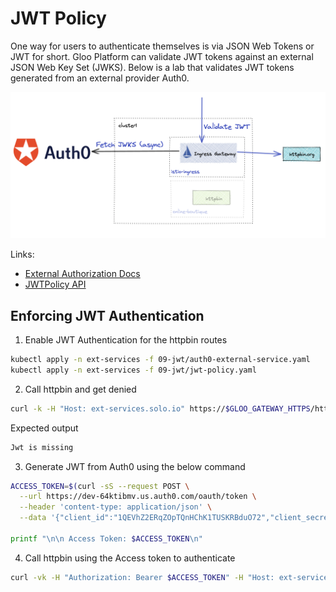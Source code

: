 # JWT Policy

One way for users to authenticate themselves is via JSON Web Tokens or JWT for short. Gloo Platform can validate JWT tokens against an external JSON Web Key Set (JWKS). Below is a lab that validates JWT tokens generated from an external provider Auth0.

![JWT Enforcement](../images/external-httpbin-jwt.png)

Links:
- [External Authorization Docs](https://docs.solo.io/gloo-mesh-enterprise/latest/policies/external-auth/)
- [JWTPolicy API](https://docs.solo.io/gloo-mesh-enterprise/latest/reference/api/jwt_policy/)

## Enforcing JWT Authentication


1. Enable JWT Authentication for the httpbin routes
```sh
kubectl apply -n ext-services -f 09-jwt/auth0-external-service.yaml
kubectl apply -n ext-services -f 09-jwt/jwt-policy.yaml
```

2. Call httpbin and get denied
```sh
curl -k -H "Host: ext-services.solo.io" https://$GLOO_GATEWAY_HTTPS/httpbin/get
```

Expected output
```txt
Jwt is missing
```

3. Generate JWT from Auth0 using the below command
```sh
ACCESS_TOKEN=$(curl -sS --request POST \
  --url https://dev-64ktibmv.us.auth0.com/oauth/token \
  --header 'content-type: application/json' \
  --data '{"client_id":"1QEVhZ2ERqZOpTQnHChK1TUSKRBduO72","client_secret":"J_vl_qgu0pvudTfGppm_PJcQjkgy-kmy5KRCQDj5XHZbo5eFtxmSbpmqYT5ITv2h","audience":"https://httpbin/api","grant_type":"client_credentials"}' | jq -r '.access_token')

printf "\n\n Access Token: $ACCESS_TOKEN\n"
```

4. Call httpbin using the Access token to authenticate
```sh
curl -vk -H "Authorization: Bearer $ACCESS_TOKEN" -H "Host: ext-services.solo.io" https://$GLOO_GATEWAY_HTTPS/httpbin/get
```
